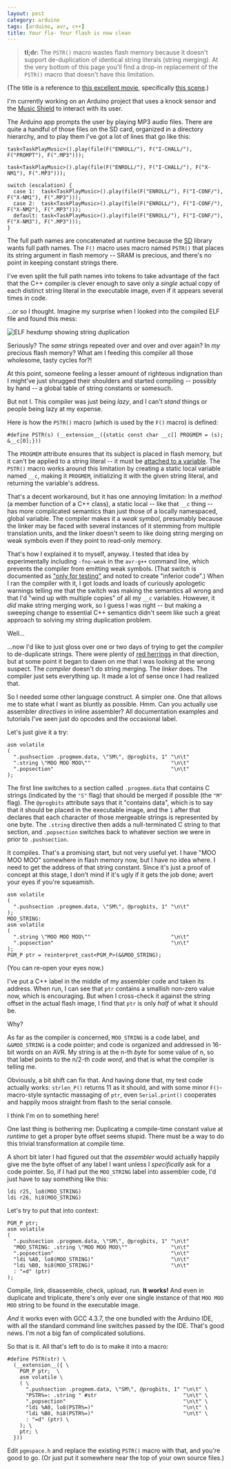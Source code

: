 ```yaml
---
layout: post
category: arduino
tags: [arduino, avr, c++]
title: Your fla- Your flash is now clean
---
```


> **tl;dr:**
> The `PSTR()` macro wastes flash memory because it doesn't support de-duplication of identical string literals (string merging).
> At the very bottom of this page you'll find a drop-in replacement of the `PSTR()` macro that doesn't have this limitation.

(The title is a reference to [this excellent movie](http://en.wikiquote.org/wiki/Idiocracy), specifically [this scene](http://www.youtube.com/watch?v=OpFUrjq8nWE).)

I'm currently working on an Arduino project that uses a knock sensor and the [Music Shield](https://github.com/michael-buschbeck/arduino/tree/master/Music) to interact with its user.

The Arduino app prompts the user by playing MP3 audio files.
There are quite a handful of those files on the SD card, organized in a directory hierarchy, and to play them I've got a lot of lines that go like this:

    task<TaskPlayMusic>().play(file(F("ENROLL/"), F("I-CHALL/"), F("PROMPT"), F(".MP3")));

    task<TaskPlayMusic>().play(file(F("ENROLL/"), F("I-CHALL/"), F("X-NM1"), F(".MP3")));

    switch (escalation) {
      case 1:  task<TaskPlayMusic>().play(file(F("ENROLL/"), F("I-CONF/"), F("X-NM1"), F(".MP3")));
      case 2:  task<TaskPlayMusic>().play(file(F("ENROLL/"), F("I-CONF/"), F("X-NM2"), F(".MP3")));
      default: task<TaskPlayMusic>().play(file(F("ENROLL/"), F("I-CONF/"), F("X-NM3"), F(".MP3")));
    }

The full path names are concatenated at runtime because the [SD](http://arduino.cc/en/Reference/SD) library wants full path names.
The `F()` macro uses macro named `PSTR()` that places its string argument in flash memory -- SRAM is precious, and there's no point in keeping constant strings there.

I've even split the full path names into tokens to take advantage of the fact that the C++ compiler is clever enough to
save only a *single* actual copy of each distinct string literal in the executable image, even if it appears several times in code.

...or so I thought. Imagine my surprise when I looked into the compiled ELF file and found this mess:

![ELF hexdump showing string duplication](/assets/2013-10-20-string-merging-pstr/hexdump-duplication.png)

Seriously? The *same* strings repeated over and over and over again? In *my* precious flash memory?
What am I feeding this compiler all those wholesome, tasty cycles for?!

At this point, someone feeling a lesser amount of righteous indignation than I might've just shrugged their shoulders
and started compiling -- possibly by hand -- a global table of string constants or somesuch.

But not I. This compiler was just being *lazy*, and I can't *stand* things or people being lazy at my expense.

Here is how the `PSTR()` macro (which is used by the `F()` macro) is defined:

    #define PSTR(s) (__extension__({static const char __c[] PROGMEM = (s); &__c[0];}))

The `PROGMEM` attribute ensures that its subject is placed in flash memory, but it can't be applied to a string literal --
it must be [attached to a variable](http://gcc.gnu.org/onlinedocs/gcc/Variable-Attributes.html).
The `PSTR()` macro works around this limitation by creating a static local variable named `__c`, making it `PROGMEM`,
initializing it with the given string literal, and returning the variable's address.

That's a decent workaround, but it has one annoying limitation:
In a *method* (a member function of a C++ class), a static local -- like that `__c` thing -- has more complicated semantics than just those of a locally namespaced, global variable.
The compiler makes it a *weak symbol*, presumably because the linker may be faced with several instances of it stemming from multiple translation units,
and the linker doesn't seem to like doing string merging on weak symbols even if they point to read-only memory.

That's how I explained it to myself, anyway.
I tested that idea by experimentally including `-fno-weak` in the `avr-g++` command line, which prevents the compiler from emitting weak symbols.
(That switch is documented as ["only for testing"](http://gcc.gnu.org/onlinedocs/gcc/C_002b_002b-Dialect-Options.html#C_002b_002b-Dialect-Options) and noted to create "inferior code".)
When I ran the compiler with it, I got loads and loads of curiously apologetic warnings
telling me that the switch was making the semantics all wrong and that I'd "wind up with multiple copies" of all my `__c` variables.
However, it *did* make string merging work, so I guess I was right --
but making a sweeping change to essential C++ semantics didn't seem like such a great approach to solving my string duplication problem.

Well...

...now I'd like to just gloss over one or two days of trying to get the *compiler* to de-duplicate strings.
There were plenty of [red herrings](http://gcc.gnu.org/bugzilla/show_bug.cgi?id=43746#c8) in that direction,
but at some point it began to dawn on me that I was looking at the wrong suspect.
The *compiler* doesn't do string merging. The *linker* does. The compiler just sets everything up. It made a lot of sense once I had realized that.

So I needed some other language construct. A simpler one. One that allows me to state what I want as bluntly as possible. Hmm.
Can you actually use assembler *directives* in inline assembler?
All documentation examples and tutorials I've seen just do opcodes and the occasional label.

Let's just give it a try:

    asm volatile
    (
      ".pushsection .progmem.data, \"SM\", @progbits, 1" "\n\t"
      ".string \"MOO MOO MOO\""                          "\n\t"
      ".popsection"                                      "\n\t"
    );

The first line switches to a section called `.progmem.data` that contains C strings (indicated by the `"S"` flag) that should be merged if possible (the `"M"` flag).
The `@progbits` attribute says that it "contains data", which is to say that it should be placed in the executable image,
and the `1` after that declares that each character of those mergeable strings is represented by one byte.
The `.string` directive then adds a null-terminated C string to that section,
and `.popsection` switches back to whatever section we were in prior to `.pushsection`.

It compiles. That's a promising start, but not very useful yet. I have "MOO MOO MOO" somewhere in flash memory now, but I have no idea where.
I need to get the address of that string constant.
Since it's just a proof of concept at this stage, I don't mind if it's ugly if it gets the job done; avert your eyes if you're squeamish.

    asm volatile
    (
      ".pushsection .progmem.data, \"SM\", @progbits, 1" "\n\t"
    );
    MOO_STRING:
    asm volatile
    (
      ".string \"MOO MOO MOO\""                          "\n\t"
      ".popsection"                                      "\n\t"
    );
    PGM_P ptr = reinterpret_cast<PGM_P>(&&MOO_STRING);

(You can re-open your eyes now.)

I've put a C++ label in the middle of my assembler code and taken its address.
When run, I can see that `ptr` contains a smallish non-zero value now, which is encouraging.
But when I cross-check it against the string offset in the actual flash image, I find that `ptr` is only *half* of what it should be.

Why?

As far as the compiler is concerned, `MOO_STRING` is a code label, and `&&MOO_STRING` is a code pointer; and code is organized and addressed in 16-bit words on an AVR.
My string is at the n-th *byte* for some value of n, so that label points to the n/2-th *code word*, and that is what the compiler is telling me.

Obviously, a bit shift can fix that. And having done that, my test code actually works: `strlen_P()` returns 11 as it should,
and with some minor `F()`-macro-style syntactic massaging of `ptr`, even `Serial.print()` cooperates and happily moos straight from flash to the serial console.

I think I'm on to something here!

One last thing is bothering me:
Duplicating a compile-time constant value at *runtime* to get a proper byte offset seems stupid. There must be a way to do this trivial transformation at compile time.

A short bit later I had figured out that the *assembler* would actually happily give me the byte offset of any label I want unless I *specifically* ask for a code pointer.
So, if I had put the `MOO_STRING` label into assembler code, I'd just have to say something like this:

    ldi r25, lo8(MOO_STRING)
    ldi r26, hi8(MOO_STRING)

Let's try to put that into context:

    PGM_P ptr;
    asm volatile
    (
      ".pushsection .progmem.data, \"SM\", @progbits, 1" "\n\t"
      "MOO_STRING: .string \"MOO MOO MOO\""              "\n\t"
      ".popsection"                                      "\n\t"
      "ldi %A0, lo8(MOO_STRING)"                         "\n\t"
      "ldi %B0, hi8(MOO_STRING)"                         "\n\t"
      : "=d" (ptr)
    );

Compile, link, disassemble, check, upload, run. **It works!**
And even in duplicate and triplicate, there's only ever one single instance of that `MOO MOO MOO` string to be found in the executable image.

*And* it works even with GCC 4.3.7, the one bundled with the Arduino IDE, with all the standard command line switches passed by the IDE.
That's good news. I'm not a big fan of complicated solutions.

So that is it. All that's left to do is to make it into a macro:

    #define PSTR(str) \
      (__extension__({ \
        PGM_P ptr;  \
        asm volatile \
        ( \
          ".pushsection .progmem.data, \"SM\", @progbits, 1" "\n\t" \
          "PSTR%=: .string " #str                            "\n\t" \
          ".popsection"                                      "\n\t" \
          "ldi %A0, lo8(PSTR%=)"                             "\n\t" \
          "ldi %B0, hi8(PSTR%=)"                             "\n\t" \
          : "=d" (ptr) \
        ); \
        ptr; \
      }))

Edit `pgmspace.h` and replace the existing `PSTR()` macro with that, and you're good to go. (Or just put it somewhere near the top of your own source files.)
